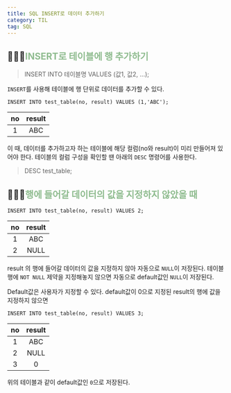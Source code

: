 ```yaml
---
title: SQL INSERT로 데이터 추가하기
category: TIL
tag: SQL
---
```


## 👩🏼‍💻<span style='color:darkseagreen'>INSERT로 테이블에 행 추가하기</span>
>INSERT INTO 테이블명 VALUES (값1, 값2, ...);

`INSERT`를 사용해 테이블에 행 단위로 데이터를 추가할 수 있다.

```
INSERT INTO test_table(no, result) VALUES (1,'ABC');
```

|no|result|
|:--:|:--:|
|1|ABC|

이 때, 데이터를 추가하고자 하는 테이블에 해당 컬럼(no와 result)이 미리 만들어져 있어야 한다.
테이블의 컬럼 구성을 확인할 땐 아래의   `DESC` 명령어를 사용한다.
>DESC test_table;

## 👩🏼‍💻<span style='color:darkseagreen'>행에 들어갈 데이터의 값을 지정하지 않았을 때</span>

```
INSERT INTO test_table(no, result) VALUES 2;
```

|no|result|
|:--:|:--:|
|1|ABC|
|2|NULL|

result 의 행에 들어갈 데이터의 값을 지정하지 않아 자동으로 `NULL`이 저장된다.
테이블 행에 `NOT NULL` 제약을 지정해놓지 않으면 자동으로 default값인 `NULL`이 저장된다.

Default값은 사용자가 지정할 수 있다.
default값이 0으로 지정된 result의 행에 값을 지정하지 않으면
```
INSERT INTO test_table(no, result) VALUES 3;
```

|no|result|
|:--:|:--:|
|1|ABC|
|2|NULL|
|3|0|

위의 테이블과 같이 default값인 `0`으로 저장된다.




